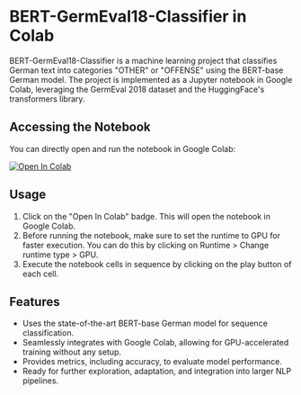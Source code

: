 # BERT-GermEval18-Classifier in Colab

BERT-GermEval18-Classifier is a machine learning project that classifies German text into categories "OTHER" or "OFFENSE" using the BERT-base German model. The project is implemented as a Jupyter notebook in Google Colab, leveraging the GermEval 2018 dataset and the HuggingFace's transformers library.

## Accessing the Notebook

You can directly open and run the notebook in Google Colab:

[![Open In Colab](https://colab.research.google.com/assets/colab-badge.svg)](https://colab.research.google.com/drive/1FPElWP24UbhsAXH2opEtW7UvS-v6aSSO?usp=sharing)

## Usage

1. Click on the "Open In Colab" badge. This will open the notebook in Google Colab.
2. Before running the notebook, make sure to set the runtime to GPU for faster execution. You can do this by clicking on Runtime > Change runtime type > GPU.
3. Execute the notebook cells in sequence by clicking on the play button of each cell.

## Features

- Uses the state-of-the-art BERT-base German model for sequence classification.
- Seamlessly integrates with Google Colab, allowing for GPU-accelerated training without any setup.
- Provides metrics, including accuracy, to evaluate model performance.
- Ready for further exploration, adaptation, and integration into larger NLP pipelines.
